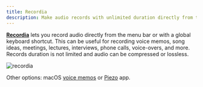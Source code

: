 ```yaml
---
title: Recordia
description: Make audio records with unlimited duration directly from the menu bar or with a global keyboard shortcut.
---
```


[**Recordia**](https://sindresorhus.com/recordia) lets you record audio directly from the menu bar or with a global keyboard shortcut. This can be useful for recording voice memos, song ideas, meetings, lectures, interviews, phone calls, voice-overs, and more. Records duration is not limited and audio can be compressed or lossless.

![recordia](/recordia.webp)

Other options: macOS [voice memos](https://support.apple.com/guide/voice-memos/record-vmaa4b813415/mac) or [Piezo](https://rogueamoeba.com/piezo/) app.
